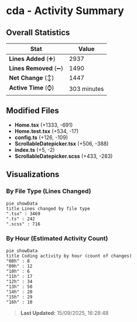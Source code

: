 # cda - Activity Summary 

## Overall Statistics

| Stat                   | Value                                                             |
| ---------------------- | ----------------------------------------------------------------- |
| **Lines Added** (➕)   | 2937                                          |
| **Lines Removed** (➖) | 1490                                        |
| **Net Change** (↕)    | 1447                |
| **Active Time** (⌚)   | 303 minutes |


## Modified Files
- **Home.tsx** (+1333, -691)
- **Home.test.tsx** (+534, -17)
- **config.ts** (+126, -109)
- **ScrollableDatepicker.tsx** (+506, -388)
- **index.ts** (+5, -2)
- **ScrollableDatepicker.scss** (+433, -283)

## Visualizations

### By File Type (Lines Changed)

```mermaid
pie showData
title Lines changed by file type
".tsx" : 3469
".ts" : 242
".scss" : 716
```

### By Hour (Estimated Activity Count)

```mermaid
pie showData
title Coding activity by hour (count of changes)
"08h" : 8
"09h" : 12
"10h" : 6
"11h" : 17
"12h" : 34
"13h" : 50
"14h" : 20
"15h" : 29
"16h" : 10
```


> **Last Updated:** 15/09/2025, 16:28:48